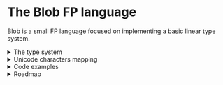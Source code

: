 # The Blob FP language

Blob is a small FP language focused on implementing a basic linear type system.

<details>

<summary>The type system</summary>
<br>
Even though Blob's type system may seem pointless to many people, it's actually of a great strength. Thanks to it, it is possible to write GC-free VMs easily, because of the automatic memory handling.
For example, a function whose signature is `f: a ⊸ b` would see its first argument forced to be consumed exactly once (`⊸ = →[1]`) in the function body.
As another example, a function `g: a →[3] b ⊸ a` would force the developer to use the first argument 3 times and the second argument once.

</details>
<details>

<summary>Unicode characters mapping</summary>
<br>
Some unicode characters are part of the language itself, and may be used interchangeably with their ASCII correspondants.

| ASCII | Unicode |
|------:|:--------|
   |`->`|`→`|
   |`-o`|`⊸`|
   |`=>`|`⇒`|
   | `\`|`λ`|

</details>
<details>

<summary>Code examples</summary>

#### The Fibonacci sequence

```haskell
fib: Num a ⇒ a ⊸ a
fib n = match !n with --  we clone “n”. I will choose later whether pattern matching auto-clones or not
    0  → 1
    1  → 1
    n' → fib (n' - 2) + fib (n' - 1)
```

#### Factorial calculation

```haskell
fact: Num a ⇒ a ⊸ a
fact n = match !n with --  we clone “n”. I will choose later whether pattern matching auto-clones or not
    0  → 1
    n' → n * fact (n' - 1)
```

#### The Ackermann function

```haskell
ack: Num a ⇒ a ⊸ a ⊸ a
ack n m = match !m with --  we clone “m”. I will choose later whether pattern matching auto-clones or not
    0  → n + 1
    m' → match !n with --  we clone “n”. I will choose later whether pattern matching auto-clones or not
        0  → ack (m' - 1) 1
        n' → ack (m' - 1) $ ack m (n' - 1)
```

</details>
<details>

<summary>Roadmap</summary>
<br>

- [ ] Implementing a fully working λ language inside the REPL.
    The goal is basically to replicate a small Haskell.
- [ ] Making a VM using the Linear Abstract Machine scheme.
- [ ] Making a full compiler targetting NASM.

</details>